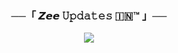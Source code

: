 <h3 align="center">
    ──「 𝙕𝙚𝙚 𝚄𝚙𝚍𝚊𝚝𝚎𝚜 🇮🇳™ 」──
</h3>

<p align="center">
  <img src="https://telegra.ph/file/378e565d6513e5f69b99f.jpg">
</p>
